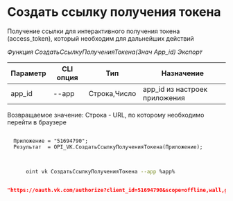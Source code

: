 ﻿---
sidebar_position: 1
---

# Создать ссылку получения токена
Получение ссылки для интерактивного получения токена (access_token), который необходим для дальнейших действий


*Функция СоздатьСсылкуПолученияТокена(Знач App_id) Экспорт*

  | Параметр | CLI опция | Тип | Назначение |
  |-|-|-|-|
  | app_id | --app | Строка,Число | app_id из настроек приложения |

  
  Возвращаемое значение:   Строка - URL, по которому необходимо перейти в браузере 

```bsl title="Пример кода"
	
  Приложение = "51694790";
  Результат  = OPI_VK.СоздатьСсылкуПолученияТокена(Приложение);
	
```

```sh title="Пример команды CLI"
    
      oint vk СоздатьСсылкуПолученияТокена --app %app%

```


```json title="Результат"

"https://oauth.vk.com/authorize?client_id=51694790&scope=offline,wall,groups,photos,stats,stories,ads,market,video&v=5.131&response_type=token&redirect_uri=https://api.vk.com/blank.html"

```
